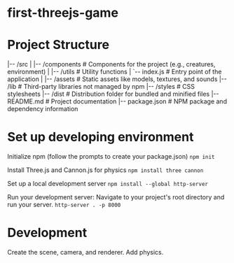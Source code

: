 # first-threejs-game

# Project Structure

|-- /src
| |-- /components # Components for the project (e.g., creatures, environment)
| |-- /utils # Utility functions
| `-- index.js # Entry point of the application
|
|-- /assets # Static assets like models, textures, and sounds
|-- /lib # Third-party libraries not managed by npm
|-- /styles # CSS stylesheets
|-- /dist # Distribution folder for bundled and minified files
|-- README.md # Project documentation
|-- package.json # NPM package and dependency information

# Set up developing environment

Initialize npm (follow the prompts to create your package.json)
`npm init`

Install Three.js and Cannon.js for physics
`npm install three cannon`

Set up a local development server
`npm install --global http-server`

Run your development server: Navigate to your project's root directory and run your server.
`http-server . -p 8000`

# Development

Create the scene, camera, and renderer.
Add physics.
